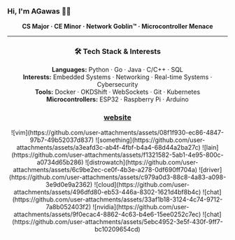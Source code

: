 ### Hi, I'm AGawas 🐧👾  
<p align="center"><strong>CS Major · CE Minor · Network Goblin™ · Microcontroller Menace</strong></p>

---

<h3 align="center">🛠️ Tech Stack & Interests</h3>

<p align="center">
  <strong>Languages:</strong> Python · Go · Java · C/C++ · SQL<br>
  <strong>Interests:</strong> Embedded Systems · Networking · Real-time Systems · Cybersecurity <br>
  <strong>Tools:</strong> Docker · OKDShift · WebSockets · Git · Kubernetes<br>
  <strong>Microcontrollers:</strong> ESP32 · Raspberry Pi · Arduino
</p>
<h3 align="center">
  <a href="https://zxcvhq.dev/">website</a>
</h3>

<div align="center">
![vim](https://github.com/user-attachments/assets/08f1f930-ec86-4847-97b7-49b52037d837)
![something](https://github.com/user-attachments/assets/a3eafd3c-ab4f-4fbf-b4a4-68d44a2ba27c)
![lain](https://github.com/user-attachments/assets/f1321582-5ab1-4e95-800c-a0734d65b286)
![distrowatch](https://github.com/user-attachments/assets/6c9be2ec-ce0f-4b3e-a278-0df690ff704a)
![driver](https://github.com/user-attachments/assets/c979a0d3-88c8-4a83-a098-3e9d0e9a2362)
![cloud](https://github.com/user-attachments/assets/496dfd80-eb53-446a-8302-1621d4bf8b4c)
![chat](https://github.com/user-attachments/assets/33af1b18-3124-4c74-9712-7a8b052403f2)
![nvidia](https://github.com/user-attachments/assets/9f0ecac4-8862-4c63-b4e6-15ee0252c7ec)
![chat](https://github.com/user-attachments/assets/5ebc4952-3e5f-430f-9ff7-bc10209654cd)
</div>


